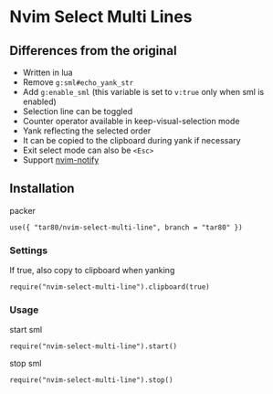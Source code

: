 
# Nvim Select Multi Lines

## Differences from the original

- Written in lua
- Remove `g:sml#echo_yank_str`
- Add `g:enable_sml` (this variable is set to `v:true` only when sml is enabled)
- Selection line can be toggled
- Counter operator available in keep-visual-selection mode
- Yank reflecting the selected order
- It can be copied to the clipboard during yank if necessary
- Exit select mode can also be `<Esc>`
- Support [nvim-notify](https://github.com/rcarriga/nvim-notify)

## Installation

packer  

```
use({ "tar80/nvim-select-multi-line", branch = "tar80" })
```

### Settings

If true, also copy to clipboard when yanking  

`require("nvim-select-multi-line").clipboard(true)`

### Usage

start sml  

`require("nvim-select-multi-line").start()`

stop sml  

`require("nvim-select-multi-line").stop()`

